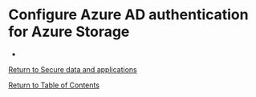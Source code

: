 # Configure Azure AD authentication for Azure Storage

* 

[Return to Secure data and applications](README.md)

[Return to Table of Contents](../README.md)